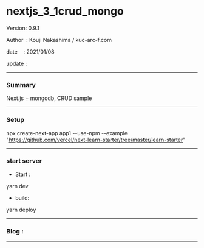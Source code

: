 ﻿# nextjs_3_1crud_mongo

 Version: 0.9.1

 Author  : Kouji Nakashima / kuc-arc-f.com

 date    : 2021/01/08

 update  :

***
### Summary

Next.js + mongodb, CRUD sample

***
### Setup

npx create-next-app app1 --use-npm --example "https://github.com/vercel/next-learn-starter/tree/master/learn-starter"

***
### start server
* Start :

yarn dev

* build:

yarn deploy


***
### Blog :


***

